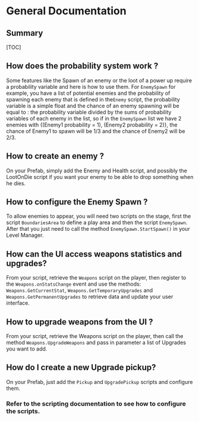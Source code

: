 # General Documentation

## Summary

[TOC]



## How does the probability system work ?
Some features like the Spawn of an enemy or the loot of a power up require a probability variable and here is how to use them. For ``EnemySpawn`` for example, you have a list of potential enemies and the probability of spawning each enemy that is defined in the``Enemy`` script, the probability variable is a simple float and the chance of an enemy spawning will be equal to : the probability variable divided by the sums of probability variables of each enemy in the list, so if in the ``EnemySpawn`` list we have 2 enemies with {(Enemy1 probability = 1), (Enemy2 probability = 2)}, the chance of Enemy1 to spawn will be 1/3 and the chance of Enemy2 will be 2/3.

## How to create an enemy ?
On your Prefab, simply add the Enemy and Health script, and possibly the LootOnDie script if you want your enemy to be able to drop something when he dies.

## How to configure the Enemy Spawn ?
To allow enemies to appear, you will need two scripts on the stage, first the script ``BoundariesArea`` to define a play area and then the script ``EnemySpawn``.
After that you just need to call the method ``EnemySpawn.StartSpawn()`` in your Level Manager.

## How can the UI access weapons statistics and upgrades?
From your script, retrieve the ``Weapons`` script on the player, then register to the ``Weapons.onStatsChange`` event and use the methods: ``Weapons.GetCurrentStat``, ``Weapons.GetTemporaryUpgrades`` and ``Weapons.GetPermanentUpgrades`` to retrieve data and update your user interface.

## How to upgrade weapons from the UI ?
From your script, retrieve the Weapons script on the player, then call the method ``Weapons.UpgradeWeapons`` and pass in parameter a list of Upgrades you want to add.

## How do I create a new Upgrade pickup?
On your Prefab, just add the ``Pickup`` and ``UpgradePickup`` scripts and configure them.


### Refer to the scripting documentation to see how to configure the scripts.
